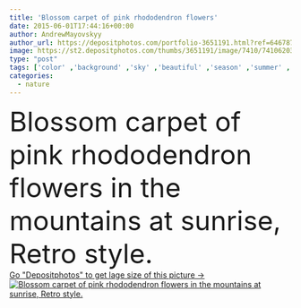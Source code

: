 ```yaml
---
title: 'Blossom carpet of pink rhododendron flowers'
date: 2015-06-01T17:44:16+00:00
author: AndrewMayovskyy
author_url: https://depositphotos.com/portfolio-3651191.html?ref=64678756
image: https://st2.depositphotos.com/thumbs/3651191/image/7410/74106203/api_thumb_450.jpg?forcejpeg=true
type: "post"
tags: ['color' ,'background' ,'sky' ,'beautiful' ,'season' ,'summer' ,'grass' ,'meadow' ,'sun' ,'nature' ,'spring' ,'fresh' ,'outdoor' ,'environment' ,'morning' ,'plant' ,'bloom' ,'blossom' ,'flora' ,'floral' ,'flower' ,'flowers' ,'light' ,'tree' ,'botany' ,'cloud' ,'mountain' ,'retro' ,'square' ,'vintage' ,'carpet' ,'weather' ,'wildlife' ,'sunrise' ,'landscape' ,'sunset' ,'idyllic' ,'pink' ,'ecology' ,'forest' ,'with' ,'mountains' ,'fantastic' ,'in' ,'land' ,'climate' ,'dramatic' ,'summit' ,'rhododendron' ,'wonderland' ]
categories: 
  - nature
---
```

<div aling="center">
            <font size="60"> Blossom carpet of pink rhododendron flowers in the mountains at sunrise, Retro style.</font>   
</div>
<div>
    <a href='https://st2.depositphotos.com/thumbs/3651191/image/7410/74106203/api_thumb_450.jpg?forcejpeg=true?ref=64678756' target=_blank > Go "Depositphotos" to get lage size of this picture ->
        <img href='https://st2.depositphotos.com/thumbs/3651191/image/7410/74106203/api_thumb_450.jpg?forcejpeg=true?ref=64678756' src='https://st2.depositphotos.com/3651191/7410/i/950/depositphotos_74106203-stock-photo-blossom-carpet-of-pink-rhododendron.jpg?forcejpeg=true' alt='Blossom carpet of pink rhododendron flowers in the mountains at sunrise, Retro style.' >
    </a>
</div>
